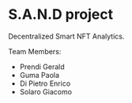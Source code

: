 # S.A.N.D project
Decentralized Smart NFT Analytics.


Team Members:
- Prendi Gerald 
- Guma Paola
- Di Pietro Enrico
- Solaro Giacomo

